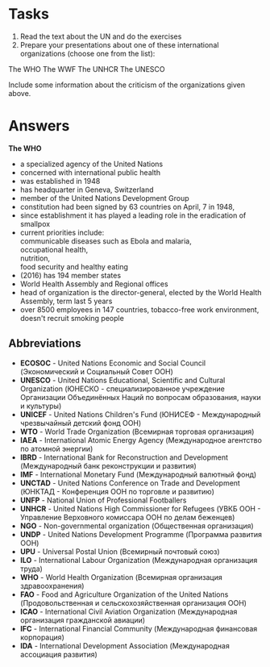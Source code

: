 # Tasks
1. Read the text about the UN and do the exercises
2. Prepare your presentations about one of these international organizations (choose one from the list): 

The WHO
The WWF
The UNHCR
The UNESCO

Include some information about the criticism of the organizations given above.

# Answers
**The WHO**

* a specialized agency of the United Nations
* concerned with international public health
* was established in 1948
* has headquarter in Geneva, Switzerland
* member of the United Nations Development Group
* constitution had been signed by 63 countries on April, 7 in 1948,
* since establishment it has played a leading role in the eradication of smallpox
* current priorities include:  
    communicable diseases such as Ebola and malaria,  
    occupational health,  
    nutrition,  
    food security and healthy eating
* (2016) has 194 member states
* World Health Assembly and Regional offices
* head of organization is the director-general, elected by the World Health Assembly, term last 5 years
* over 8500 employees in 147 countries, tobacco-free work environment, doesn't recruit smoking people


## Abbreviations
* **ECOSOC** - United Nations Economic and Social Council (Экономический и Социальный Совет ООН)
* **UNESCO** - United Nations Educational, Scientific and Cultural Organization (ЮНЕСКО - специализированное учреждение Организации Объединённых Наций по вопросам образования, науки и культуры)
* **UNICEF** - United Nations Children's Fund (ЮНИСЕФ - Международный чрезвычайный детский фонд ООН)
* **WTO** - World Trade Organization (Всемирная торговая организация)
* **IAEA** - International Atomic Energy Agency (Международное агентство по атомной энергии)
* **IBRD** - International Bank for Reconstruction and Development (Международный банк реконструкции и развития)
* **IMF** - International Monetary Fund (Международный валютный фонд)
* **UNCTAD** - United Nations Conference on Trade and Development (ЮНКТАД - Конференция ООН по торговле и развитию)
* **UNFP** - National Union of Professional Footballers
* **UNHCR** - United Nations High Commissioner for Refugees (УВКБ ООН - Управление Верховного комиссара ООН по делам беженцев)
* **NGO** - Non-governmental organization (Общественная организация)
* **UNDP** - United Nations Development Programme (Программа развития ООН)
* **UPU** - Universal Postal Union (Всемирный почтовый союз)
* **ILO** - International Labour Organization (Международная организация труда)
* **WHO** - World Health Organization (Всемирная организация здравоохранения)
* **FAO** - Food and Agriculture Organization of the United Nations (Продовольственная и сельскохозяйственная организация ООН)
* **ICAO** - International Civil Aviation Organization (Международная организация гражданской авиации)
* **IFC** - International Financial Community (Международная финансовая корпорация)
* **IDA** - International Development Association (Международная ассоциация развития)
